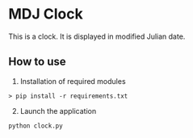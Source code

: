 # MDJ Clock

This is a clock. It is displayed in modified Julian date.

## How to use

1. Installation of required modules

```
> pip install -r requirements.txt
```

2. Launch the application

```
python clock.py
```

